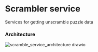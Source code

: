 # Scrambler service
Services for getting unscramble puzzle data

### Architecture
![scramble_service_architecture drawio](https://user-images.githubusercontent.com/37815834/208252150-8264cab8-ebd1-46a5-b9bd-def899b57189.png)

